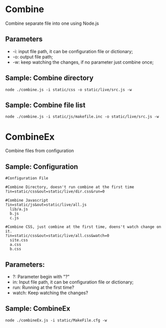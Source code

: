 Combine
==============
Combine separate file into one using Node.js


Parameters
--------------
- -i: input file path, it can be configuration file or dictionary;
- -o: output file path;
- -w: keep watching the changes, if no parameter just combine once;


Sample: Combine directory
--------------
    node ./combine.js -i static/css -o static/live/src.js -w

Sample: Combine file list 
--------------
    node ./combine.js -i static/js/makefile.inc -o static/live/src.js -w


CombineEx
==============
Combine files from configuration

Sample: Configuration
--------------
    #Configuration File

    #Combine Directory, doesn't run combine at the first time
    ?in=static/css&out=static/live/dir.css&run=0

    #Combine Javascript
    ?in=static/js&out=static/live/all.js
      lib/a.js
      b.js
      c.js

    #Combine CSS, just combine at the first time, doens't watch change on it.
    ?in=static/css&out=static/live/all.css&watch=0
      site.css
      a.css
      b.css

Parameters:
--------------
- ?:      Parameter begin with "?"
- in:     Input file path, it can be configuration file or dictionary;
- run:    Running at the first time?
- watch:  Keep watching the changes?

Sample: CombineEx
--------------
    node ./combineEx.js -i static/MakeFile.cfg -w
